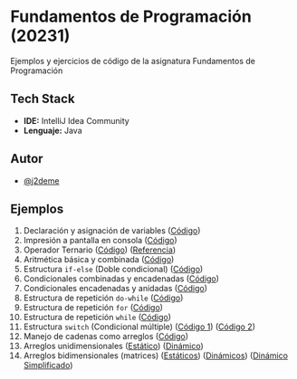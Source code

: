 
# Fundamentos de Programación (20231)

Ejemplos y ejercicios de código de la asignatura Fundamentos de Programación

## Tech Stack

* **IDE:** IntelliJ Idea Community
* **Lenguaje:** Java

## Autor

- [@j2deme](https://www.github.com/j2deme)

## Ejemplos

1. Declaración y asignación de variables ([Código](src/Main.java))
2. Impresión a pantalla en consola ([Código](src/Main.java))
3. Operador Ternario ([Código](src/Main.java)) ([Referencia](https://developer.mozilla.org/es/docs/Web/JavaScript/Reference/Operators/Conditional_Operator))
4. Aritmética básica y combinada ([Código](src/Aritmetica.java))
5. Estructura `if-else` (Doble condicional) ([Código](src/Main.java))
6. Condicionales combinadas y encadenadas ([Código](src/Condiciones.java))
7. Condicionales encadenadas y anidadas ([Código](src/Reloj_condicional.java))
8. Estructura de repetición `do-while` ([Código](src/Reloj_ciclos.java))
9. Estructura de repetición `for` ([Código](src/Promedio_ciclos.java))
10. Estructura de repetición `while` ([Código](src/Pato_Ganso.java))
11. Estructura `switch` (Condicional múltiple) ([Código 1](src/Segun_dia.java)) ([Código 2](src/Mayoria_edad.java))
12. Manejo de cadenas como arreglos ([Código](src/Cadenas.java))
13. Arreglos unidimensionales ([Estático](src/Arreglos.java)) ([Dinámico](src/Arreglos_Dinamicos.java))
12. Arreglos bidimensionales (matrices) ([Estáticos](src/Matriz.java)) ([Dinámicos](src/Matriz_Dinamica.java)) ([Dinámico Simplificado](src/Matriz2D.java)) 
